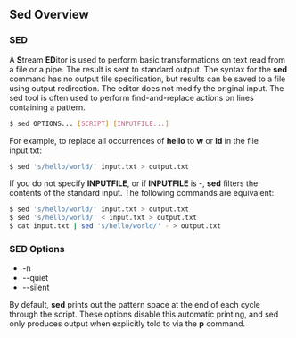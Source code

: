 ## Sed Overview

### SED

A **S**tream **ED**itor is used to perform basic transformations on text read from a file or a pipe. The result is sent to standard output. The syntax for the **sed** command has no output file specification, but results can be saved to a file using output redirection. The editor does not modify the original input. The sed tool is often used to perform find-and-replace actions on lines containing a pattern.
```bash
$ sed OPTIONS... [SCRIPT] [INPUTFILE...]
```
For example, to replace all occurrences of **hello** to **w** or **ld** in the file input.txt:
```bash
$ sed 's/hello/world/' input.txt > output.txt
```
If you do not specify **INPUTFILE**, or if **INPUTFILE** is -, **sed** filters the contents of the standard input. The following commands are equivalent: 
```bash
$ sed 's/hello/world/' input.txt > output.txt
$ sed 's/hello/world/' < input.txt > output.txt
$ cat input.txt | sed 's/hello/world/' - > output.txt
```
### SED Options

- -n
- --quiet
- --silent

By default, **sed** prints out the pattern space at the end of each cycle through the script.
These options disable this automatic printing, and sed only produces output when explicitly told to via the **p** command.
